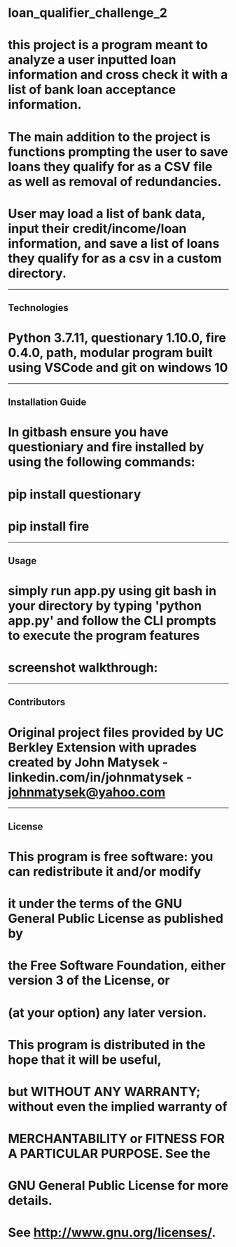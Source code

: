 # loan_qualifier_challenge_2
# this project is a program meant to analyze a user inputted loan information and cross check it with a list of bank loan acceptance information.
# The main addition to the project is functions prompting the user to save loans they qualify for as a CSV file as well as removal of redundancies.
# User may load a list of bank data, input their credit/income/loan information, and save a list of loans they qualify for as a csv in a custom directory.


---

## Technologies

# Python 3.7.11, questionary 1.10.0, fire 0.4.0, path, modular program built using VSCode and git on windows 10



---

## Installation Guide

# In gitbash ensure you have questioniary and fire installed by using the following commands:

# pip install questionary
# pip install fire

---

## Usage

# simply run app.py using git bash in your directory by typing 'python app.py' and follow the CLI prompts to execute the program features

# screenshot walkthrough:



---

## Contributors

# Original project files provided by UC Berkley Extension with uprades created by John Matysek - linkedin.com/in/johnmatysek - johnmatysek@yahoo.com


---

## License

# This program is free software: you can redistribute it and/or modify
# it under the terms of the GNU General Public License as published by
# the Free Software Foundation, either version 3 of the License, or
# (at your option) any later version.

# This program is distributed in the hope that it will be useful,
# but WITHOUT ANY WARRANTY; without even the implied warranty of
# MERCHANTABILITY or FITNESS FOR A PARTICULAR PURPOSE.  See the
# GNU General Public License for more details.

# See <http://www.gnu.org/licenses/>.